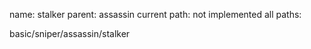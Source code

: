 name: stalker
parent: assassin
current path: not implemented
all paths:

  basic/sniper/assassin/stalker
